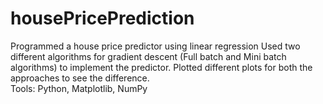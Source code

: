 # housePricePrediction

Programmed a house price predictor using linear regression
Used two different algorithms for gradient descent (Full batch and Mini batch algorithms) to implement the predictor. Plotted different plots for both the approaches to see the difference.
<br />Tools: Python, Matplotlib, NumPy
